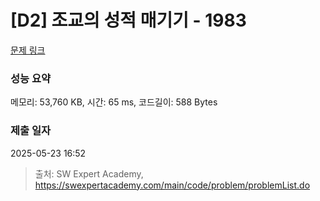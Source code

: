 # [D2] 조교의 성적 매기기 - 1983 

[문제 링크](https://swexpertacademy.com/main/code/problem/problemDetail.do?contestProbId=AV5PwGK6AcIDFAUq) 

### 성능 요약

메모리: 53,760 KB, 시간: 65 ms, 코드길이: 588 Bytes

### 제출 일자

2025-05-23 16:52



> 출처: SW Expert Academy, https://swexpertacademy.com/main/code/problem/problemList.do